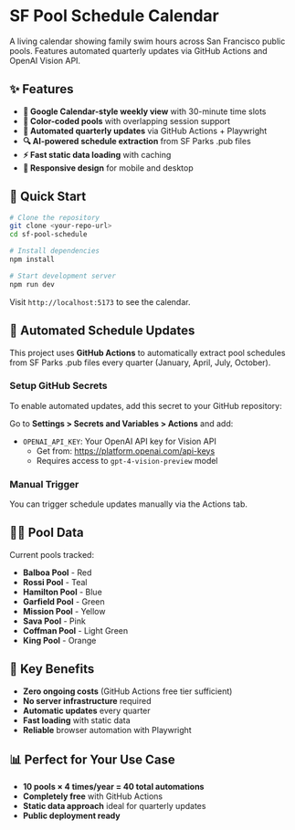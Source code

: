 # SF Pool Schedule Calendar

A living calendar showing family swim hours across San Francisco public pools. Features automated quarterly updates via GitHub Actions and OpenAI Vision API.

## ✨ Features

- **📅 Google Calendar-style weekly view** with 30-minute time slots
- **🎨 Color-coded pools** with overlapping session support
- **🤖 Automated quarterly updates** via GitHub Actions + Playwright
- **🔍 AI-powered schedule extraction** from SF Parks .pub files
- **⚡ Fast static data loading** with caching
- **📱 Responsive design** for mobile and desktop

## 🚀 Quick Start

```bash
# Clone the repository
git clone <your-repo-url>
cd sf-pool-schedule

# Install dependencies
npm install

# Start development server
npm run dev
```

Visit `http://localhost:5173` to see the calendar.

## 🤖 Automated Schedule Updates

This project uses **GitHub Actions** to automatically extract pool schedules from SF Parks .pub files every quarter (January, April, July, October).

### Setup GitHub Secrets

To enable automated updates, add this secret to your GitHub repository:

Go to **Settings > Secrets and Variables > Actions** and add:

- `OPENAI_API_KEY`: Your OpenAI API key for Vision API
  - Get from: https://platform.openai.com/api-keys
  - Requires access to `gpt-4-vision-preview` model

### Manual Trigger

You can trigger schedule updates manually via the Actions tab.

## 🏊‍♀️ Pool Data

Current pools tracked:

- **Balboa Pool** - Red
- **Rossi Pool** - Teal  
- **Hamilton Pool** - Blue
- **Garfield Pool** - Green
- **Mission Pool** - Yellow
- **Sava Pool** - Pink
- **Coffman Pool** - Light Green
- **King Pool** - Orange

## 🎯 Key Benefits

- **Zero ongoing costs** (GitHub Actions free tier sufficient)
- **No server infrastructure** required
- **Automatic updates** every quarter
- **Fast loading** with static data
- **Reliable** browser automation with Playwright

## 📊 Perfect for Your Use Case

- **10 pools × 4 times/year = 40 total automations**
- **Completely free** with GitHub Actions
- **Static data approach** ideal for quarterly updates
- **Public deployment ready**

